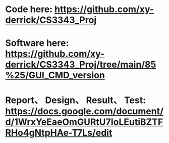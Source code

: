 # Code here: https://github.com/xy-derrick/CS3343_Proj
# Software here: https://github.com/xy-derrick/CS3343_Proj/tree/main/85%25/GUI_CMD_version
# Report、 Design、 Result、 Test: https://docs.google.com/document/d/1WrxYeEaeOmGURtU7IoLEutiBZTFRHo4gNtpHAe-T7Ls/edit
